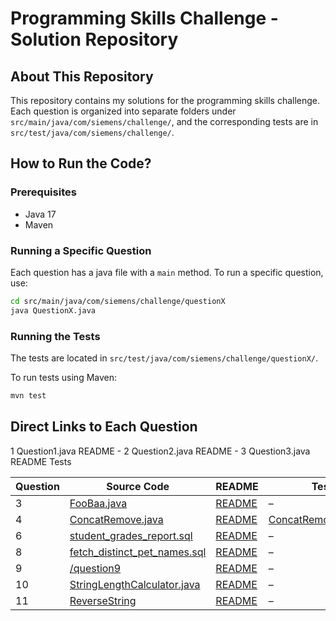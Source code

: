 # Programming Skills Challenge - Solution Repository

## About This Repository

This repository contains my solutions for the programming skills challenge.
Each question is organized into separate folders under `src/main/java/com/siemens/challenge/`, and the corresponding
tests are in `src/test/java/com/siemens/challenge/`.

## How to Run the Code?

### Prerequisites

- Java 17
- Maven

### Running a Specific Question

Each question has a java file with a `main` method.
To run a specific question, use:

```bash
cd src/main/java/com/siemens/challenge/questionX
java QuestionX.java
```

### Running the Tests

The tests are located in `src/test/java/com/siemens/challenge/questionX/`.

To run tests using Maven:

```bash
mvn test
```

## Direct Links to Each Question

1 Question1.java README -
2 Question2.java README -
3 Question3.java README Tests

| Question | Source Code                                                                                                                                                                   | README                                                                                                                                | Tests                                                                                                                                                 |
|----------|-------------------------------------------------------------------------------------------------------------------------------------------------------------------------------|---------------------------------------------------------------------------------------------------------------------------------------|-------------------------------------------------------------------------------------------------------------------------------------------------------|
| 3        | [FooBaa.java](https://github.com/Aristevao/programming-skills-chalange/blob/main/src/main/java/com/siemens/challenge/question3/FooBaa.java)                                   | [README](https://github.com/Aristevao/programming-skills-chalange/blob/main/src/main/java/com/siemens/challenge/question3/README.md)  | –                                                                                                                                                     |
| 4        | [ConcatRemove.java](https://github.com/Aristevao/programming-skills-chalange/blob/main/src/main/java/com/siemens/challenge/question4/ConcatRemove.java)                       | [README](https://github.com/Aristevao/programming-skills-chalange/blob/main/src/main/java/com/siemens/challenge/question4/README.md)  | [ConcatRemoveTest.java](https://github.com/Aristevao/programming-skills-chalange/blob/main/src/test/java/com/siemens/challenge/ConcatRemoveTest.java) |
| 6        | [student_grades_report.sql](https://github.com/Aristevao/programming-skills-chalange/blob/main/src/main/java/com/siemens/challenge/question6/student_grades_report.sql)       | [README](https://github.com/Aristevao/programming-skills-chalange/blob/main/src/main/java/com/siemens/challenge/question6/README.md)  | –                                                                                                                                                     |
| 8        | [fetch_distinct_pet_names.sql](https://github.com/Aristevao/programming-skills-chalange/blob/main/src/main/java/com/siemens/challenge/question8/fetch_distinct_pet_names.sql) | [README](https://github.com/Aristevao/programming-skills-chalange/blob/main/src/main/java/com/siemens/challenge/question8/README.md)  | –                                                                                                                                                     |
| 9        | [/question9](https://github.com/Aristevao/programming-skills-chalange/tree/main/src/main/java/com/siemens/challenge/question9)                                                | [README](https://github.com/Aristevao/programming-skills-chalange/blob/main/src/main/java/com/siemens/challenge/question9/README.md)  | –                                                                                                                                                     |
| 10       | [StringLengthCalculator.java](https://github.com/Aristevao/programming-skills-chalange/blob/main/src/main/java/com/siemens/challenge/question10/StringLengthCalculator.java)  | [README](https://github.com/Aristevao/programming-skills-chalange/blob/main/src/main/java/com/siemens/challenge/question10/README.md) | –                                                                                                                                                     |
| 11       | [ReverseString](https://github.com/Aristevao/programming-skills-chalange/blob/main/src/main/java/com/siemens/challenge/question11/ReverseString.java)                         | [README](https://github.com/Aristevao/programming-skills-chalange/blob/main/src/main/java/com/siemens/challenge/question11/README.md) | –                                                                                                                                                     |
